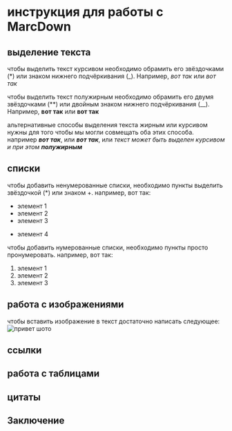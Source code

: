 # инструкция для работы с MarcDown

## выделение текста

чтобы выделить текст курсивом необходимо обрамить его звёздочками (*) или знаком нижнего подчёркивания (_). Например, *вот так* или _вот так_

чтобы выделить текст полужирным необходимо обрамить его двумя звёздочками (**) или двойным знаком нижнего подчёркивания (__). Например, **вот так** или __вот так__

альтернативные способы выделения  текста жирным или курсивом нужны для того чтобы мы могли совмещать оба этих способа. например _**вот так**_, или *__вот так__*, или _текст может быть выделен курсивом и при этом **полужирным**_

## списки

чтобы добавить ненумерованные списки, необходимо пункты выделить звёздочкой (*) или знаком +. например, вот так:
* элемент 1
* элемент 2
* элемент 3
+ элемент 4

чтобы добавить нумерованные списки, необходимо пункты просто пронумеровать. например, вот так:
1. элемент 1
2. элемент 2
3. элемент 3

## работа с изображениями 

чтобы вставить изображение в текст достаточно написать следующее:
![привет шото](шото.jpg)

## ссылки 

## работа с таблицами 

## цитаты 

## Заключение